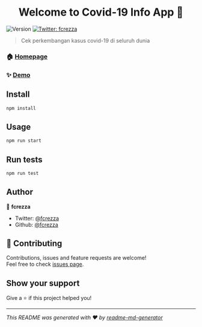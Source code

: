 <h1 align="center">Welcome to Covid-19 Info App 👋</h1>
<p>
  <img alt="Version" src="https://img.shields.io/badge/version-0.1.0-blue.svg?cacheSeconds=2592000" />
  <a href="https://twitter.com/fcrezza" target="_blank">
    <img alt="Twitter: fcrezza" src="https://img.shields.io/twitter/follow/fcrezza.svg?style=social" />
  </a>
</p>

> Cek perkembangan kasus covid-19 di seluruh dunia

### 🏠 [Homepage](https://github.com/fcrezza/covid19-info-app)

### ✨ [Demo](https://covid19-info-app.now.sh/)

## Install

```sh
npm install
```

## Usage

```sh
npm run start
```

## Run tests

```sh
npm run test
```

## Author

👤 **fcrezza**

* Twitter: [@fcrezza](https://twitter.com/fcrezza)
* Github: [@fcrezza](https://github.com/fcrezza)

## 🤝 Contributing

Contributions, issues and feature requests are welcome!<br />Feel free to check [issues page](https://github.com/fcrezza/covid19-info-app/issues). 

## Show your support

Give a ⭐️ if this project helped you!

***
_This README was generated with ❤️ by [readme-md-generator](https://github.com/kefranabg/readme-md-generator)_